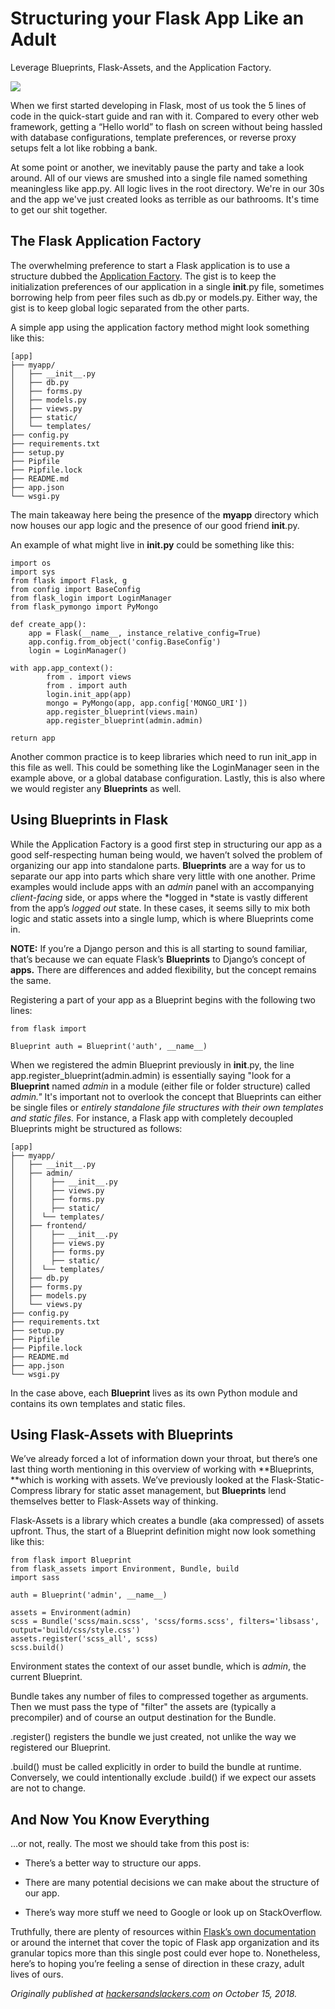 
# Structuring your Flask App Like an Adult

Leverage Blueprints, Flask-Assets, and the Application Factory.

![](https://cdn-images-1.medium.com/max/3000/1*EJk375yL2rZgpSZ_tCftQA.jpeg)

When we first started developing in Flask, most of us took the 5 lines of code in the quick-start guide and ran with it. Compared to every other web framework, getting a “Hello world” to flash on screen without being hassled with database configurations, template preferences, or reverse proxy setups felt a lot like robbing a bank.

At some point or another, we inevitably pause the party and take a look around. All of our views are smushed into a single file named something meaningless like app.py. All logic lives in the root directory. We're in our 30s and the app we've just created looks as terrible as our bathrooms. It's time to get our shit together.

## The Flask Application Factory

The overwhelming preference to start a Flask application is to use a structure dubbed the [Application Factory](http://flask.pocoo.org/docs/1.0/patterns/appfactories/). The gist is to keep the initialization preferences of our application in a single __init__.py file, sometimes borrowing help from peer files such as db.py or models.py. Either way, the gist is to keep global logic separated from the other parts.

A simple app using the application factory method might look something like this:

    [app] 
    ├── myapp/ 
    │   ├── __init__.py 
    │   ├── db.py 
    │   ├── forms.py 
    │   ├── models.py 
    │   ├── views.py 
    │   ├── static/ 
    │   └── templates/ 
    ├── config.py 
    ├── requirements.txt 
    ├── setup.py 
    ├── Pipfile 
    ├── Pipfile.lock 
    ├── README.md 
    ├── app.json 
    └── wsgi.py

The main takeaway here being the presence of the **myapp** directory which now houses our app logic and the presence of our good friend __init__.py.

An example of what might live in __init.py__ could be something like this:

    import os
    import sys
    from flask import Flask, g
    from config import BaseConfig
    from flask_login import LoginManager
    from flask_pymongo import PyMongo

    def create_app():
        app = Flask(__name__, instance_relative_config=True)
        app.config.from_object('config.BaseConfig')
        login = LoginManager()

    with app.app_context():
            from . import views
            from . import auth
            login.init_app(app)
            mongo = PyMongo(app, app.config['MONGO_URI'])
            app.register_blueprint(views.main)
            app.register_blueprint(admin.admin)

    return app

Another common practice is to keep libraries which need to run init_app in this file as well. This could be something like the LoginManager seen in the example above, or a global database configuration. Lastly, this is also where we would register any **Blueprints** as well.

## Using Blueprints in Flask

While the Application Factory is a good first step in structuring our app as a good self-respecting human being would, we haven’t solved the problem of organizing our app into standalone parts. **Blueprints** are a way for us to separate our app into parts which share very little with one another. Prime examples would include apps with an *admin* panel with an accompanying *client-facing* side, or apps where the *logged in *state is vastly different from the app’s *logged out* state. In these cases, it seems silly to mix both logic and static assets into a single lump, which is where Blueprints come in.

**NOTE:** If you’re a Django person and this is all starting to sound familiar, that’s because we can equate Flask’s **Blueprints** to Django’s concept of **apps.** There are differences and added flexibility, but the concept remains the same.

Registering a part of your app as a Blueprint begins with the following two lines:

    from flask import 

    Blueprint auth = Blueprint('auth', __name__)

When we registered the admin Blueprint previously in __init__.py, the line app.register_blueprint(admin.admin) is essentially saying "look for a **Blueprint** named *admin* in a module (either file or folder structure) called *admin."* It's important not to overlook the concept that Blueprints can either be single files or *entirely standalone file structures with their own templates and static files.* For instance, a Flask app with completely decoupled Blueprints might be structured as follows:

    [app]
    ├── myapp/
    │   ├── __init__.py
    │   ├── admin/
    │   │    ├── __init__.py
    │   │    ├── views.py
    │   │    ├── forms.py
    │   │    ├── static/
    │   │  └── templates/
    │   ├── frontend/
    │   │    ├── __init__.py
    │   │    ├── views.py
    │   │    ├── forms.py
    │   │    ├── static/
    │   │  └── templates/  
    │   ├── db.py
    │   ├── forms.py
    │   ├── models.py
    │   └── views.py
    ├── config.py
    ├── requirements.txt
    ├── setup.py
    ├── Pipfile
    ├── Pipfile.lock
    ├── README.md
    ├── app.json
    └── wsgi.py

In the case above, each **Blueprint** lives as its own Python module and contains its own templates and static files.

## Using Flask-Assets with Blueprints

We’ve already forced a lot of information down your throat, but there’s one last thing worth mentioning in this overview of working with **Blueprints, **which is working with assets. We’ve previously looked at the Flask-Static-Compress library for static asset management, but **Blueprints** lend themselves better to Flask-Assets way of thinking.

Flask-Assets is a library which creates a bundle (aka compressed) of assets upfront. Thus, the start of a Blueprint definition might now look something like this:

    from flask import Blueprint
    from flask_assets import Environment, Bundle, build
    import sass

    auth = Blueprint('admin', __name__)

    assets = Environment(admin)
    scss = Bundle('scss/main.scss', 'scss/forms.scss', filters='libsass', output='build/css/style.css')
    assets.register('scss_all', scss)
    scss.build()

Environment states the context of our asset bundle, which is *admin*, the current Blueprint.

Bundle takes any number of files to compressed together as arguments. Then we must pass the type of "filter" the assets are (typically a precompiler) and of course an output destination for the Bundle.

.register() registers the bundle we just created, not unlike the way we registered our Blueprint.

.build() must be called explicitly in order to build the bundle at runtime. Conversely, we could intentionally exclude .build() if we expect our assets are not to change.

## And Now You Know Everything

…or not, really. The most we should take from this post is:

* There’s a better way to structure our apps.

* There are many potential decisions we can make about the structure of our app.

* There’s way more stuff we need to Google or look up on StackOverflow.

Truthfully, there are plenty of resources within [Flask’s own documentation](http://flask.pocoo.org/docs/1.0/tutorial/views/#) or around the internet that cover the topic of Flask app organization and its granular topics more than this single post could ever hope to. Nonetheless, here’s to hoping you’re feeling a sense of direction in these crazy, adult lives of ours.

*Originally published at [hackersandslackers.com](https://hackersandslackers.com/structuring-your-flask-app/) on October 15, 2018.*
